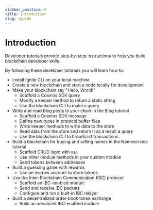 ```yaml
---
sidebar_position: 0
title: Introduction
slug: /guide
---
```


# Introduction

Developer tutorials provide step-by-step instructions to help you build blockchain developer skills. 

By following these developer tutorials you will learn how to:

* Install Ignite CLI on your local machine
* Create a new blockchain and start a node locally for development
* Make your blockchain say "Hello, World!"
  * Scaffold a Cosmos SDK query
  * Modify a keeper method to return a static string
  * Use the blockchain CLI to make a query
* Write and read blog posts to your chain in the Blog tutorial
  * Scaffold a Cosmos SDK message
  * Define new types in protocol buffer files
  * Write keeper methods to write data to the store
  * Read data from the store and return it as a result a query
  * Use the blockchain CLI to broadcast transactions
* Build a blockchain for buying and selling names in the Nameservice tutorial
  * Scaffold CRUD logic with `map`
  * Use other module methods in your custom module
  * Send tokens between addresses
* Build a guessing game with rewards 
  * Use an escrow account to store tokens
* Use the Inter-Blockchain Communication (IBC) protocol
  * Scaffold an IBC-enabled module
  * Send and receive IBC packets
  * Configure and run a built-in IBC relayer
* Build a decentralized order-book token exchange
  * Build an advanced IBC-enabled module



